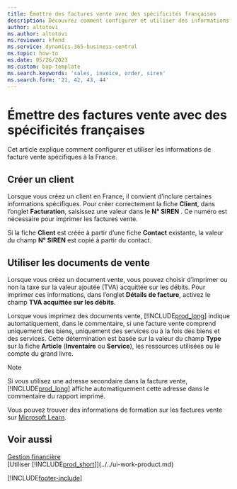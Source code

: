 ```yaml
---
title: Émettre des factures vente avec des spécificités françaises
description: Découvrez comment configurer et utiliser des informations spécifiques à la France dans les factures vente destinées à la France.
author: altotovi
ms.author: altotovi
ms.reviewer: kfend
ms.service: dynamics-365-business-central
ms.topic: how-to
ms.date: 05/26/2023
ms.custom: bap-template
ms.search.keywords: 'sales, invoice, order, siren'
ms.search.form: '21, 42, 43, 44'
---
```


# <a name="deliver-sales-invoices-with-french-specifics"></a>Émettre des factures vente avec des spécificités françaises

Cet article explique comment configurer et utiliser les informations de facture vente spécifiques à la France.

## <a name="create-a-new-customer"></a>Créer un client

Lorsque vous créez un client en France, il convient d’inclure certaines informations spécifiques. Pour créer correctement la fiche **Client**, dans l’onglet **Facturation**, saisissez une valeur dans le **N° SIREN** . Ce numéro est nécessaire pour imprimer les factures vente.

Si la fiche **Client** est créée à partir d’une fiche **Contact** existante, la valeur du champ **N° SIREN** est copié à partir du contact.

## <a name="work-with-the-sales-documents"></a>Utiliser les documents de vente

Lorsque vous créez un document vente, vous pouvez choisir d’imprimer ou non la taxe sur la valeur ajoutée (TVA) acquittée sur les débits. Pour imprimer ces informations, dans l’onglet **Détails de facture**, activez le champ **TVA acquittée sur les débits**.

Lorsque vous imprimez des documents vente, [!INCLUDE[prod_long](../../includes/prod_long.md)] indique automatiquement, dans le commentaire, si une facture vente comprend uniquement des biens, uniquement des services ou à la fois des biens et des services. Cette détermination est basée sur la valeur du champ **Type** sur la fiche **Article** (**Inventaire** ou **Service**), les ressources utilisées ou le compte du grand livre.

> [!NOTE]
> Si vous utilisez une adresse secondaire dans la facture vente, [!INCLUDE[prod_long](../../includes/prod_long.md)] affiche automatiquement cette adresse dans le commentaire du rapport imprimé.

Vous pouvez trouver des informations de formation sur les factures vente sur [Microsoft Learn](/learn/modules/process-intrastat-dynamics-365-business-central/index).

## <a name="see-also"></a>Voir aussi

[Gestion financière](../../finance.md)  
[Utiliser [!INCLUDE[prod_short](../../includes/prod_short.md)]](../../ui-work-product.md)

[!INCLUDE[footer-include](../../includes/footer-banner.md)]
